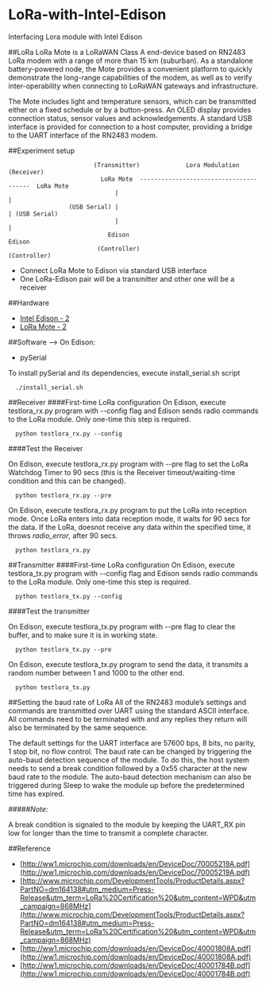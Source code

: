 # LoRa-with-Intel-Edison
Interfacing Lora module with Intel Edison

##LoRa
LoRa Mote is a LoRaWAN Class A end-device based on RN2483 LoRa modem with a range of more than 15 km (suburban). As a standalone battery-powered node, the Mote provides a convenient platform to quickly demonstrate the long-range capabilities of the modem, as well as to verify inter-operability when connecting to LoRaWAN gateways and infrastructure.

The Mote includes light and temperature sensors, which can be transmitted either on a fixed schedule or by a button-press. An OLED display provides connection status, sensor values and acknowledgements. A standard USB interface is provided for connection to a host computer, providing a bridge to the UART interface of the RN2483 modem.

##Experiment setup

                            (Transmitter)             Lora Modulation            (Receiver)
                              LoRa Mote  ---------------------------------------  LoRa Mote
                                  |                                                   |
                     (USB Serial) |                                                   | (USB Serial)
                                  |                                                   |
                                Edison                                              Edison
                             (Controller)                                        (Controller)
                             
* Connect LoRa Mote to Edison via standard USB interface
* One LoRa-Edison pair will be a transmitter and other one will be a receiver

##Hardware
* [Intel Edison - 2](http://www.intel.com/content/www/us/en/do-it-yourself/edison.html)
* [LoRa Mote - 2](http://www.microchip.com/DevelopmentTools/ProductDetails.aspx?PartNO=dm164138#utm_medium=Press-Release&utm_term=LoRa%20Certification%20&utm_content=WPD&utm_campaign=868MHz)

##Software
--> On Edison:

* pySerial

To install pySerial and its dependencies, execute install_serial.sh script

      ./install_serial.sh

##Receiver
####First-time LoRa configuration
On Edison, execute testlora_rx.py program with --config flag and Edison sends radio commands to the LoRa module. Only one-time this step is required.

      python testlora_rx.py --config

####Test the Receiver

On Edison, execute testlora_rx.py program with --pre flag to set the LoRa Watchdog Timer to 90 secs (this is the Receiver timeout/waiting-time condition and this can be changed). 
      
      python testlora_rx.py --pre
      
On Edison, execute testlora_rx.py program to put the LoRa into reception mode. Once LoRa enters into data reception mode, it waits for 90 secs for the data. If the LoRa, doesnot receive any data within the specified time, it throws *radio_error*, after 90 secs.

      python testlora_rx.py


##Transmitter
####First-time LoRa configuration
On Edison, execute testlora_tx.py program with --config flag and Edison sends radio commands to the LoRa module. Only one-time this step is required.

      python testlora_tx.py --config

####Test the transmitter

On Edison, execute testlora_tx.py program with --pre flag to clear the buffer, and to make sure it is in working state. 
      
      python testlora_tx.py --pre
      
On Edison, execute testlora_tx.py program to send the data, it transmits a random number between 1 and 1000 to the other end.

      python testlora_tx.py

##Setting the baud rate of LoRa
All of the RN2483 module’s settings and commands are transmitted over UART using the standard ASCII interface. All commands need to be terminated with <CR><LF> and any replies they return will also be terminated by the same sequence.

The default settings for the UART interface are 57600 bps, 8 bits, no parity, 1 stop bit, no flow control. The baud rate can be changed by triggering the auto-baud detection sequence of the module. To do this, the host system needs to send a break condition followed by a 0x55 character at the new baud rate to the module. The auto-baud detection mechanism can also be triggered during Sleep to wake the module up before the predetermined time has expired. 

#####*Note:*

A break condition is signaled to the module by keeping the UART_RX pin low for longer than the time to transmit a complete character.

##Reference
* [http://ww1.microchip.com/downloads/en/DeviceDoc/70005219A.pdf](http://ww1.microchip.com/downloads/en/DeviceDoc/70005219A.pdf)
* [http://www.microchip.com/DevelopmentTools/ProductDetails.aspx?PartNO=dm164138#utm_medium=Press-Release&utm_term=LoRa%20Certification%20&utm_content=WPD&utm_campaign=868MHz](http://www.microchip.com/DevelopmentTools/ProductDetails.aspx?PartNO=dm164138#utm_medium=Press-Release&utm_term=LoRa%20Certification%20&utm_content=WPD&utm_campaign=868MHz)
* [http://ww1.microchip.com/downloads/en/DeviceDoc/40001808A.pdf](http://ww1.microchip.com/downloads/en/DeviceDoc/40001808A.pdf)
* [http://ww1.microchip.com/downloads/en/DeviceDoc/40001784B.pdf](http://ww1.microchip.com/downloads/en/DeviceDoc/40001784B.pdf)



